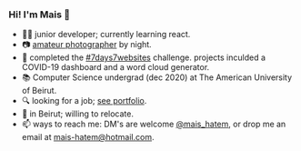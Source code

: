 ### Hi! I'm Mais 👋
- :woman_technologist: junior developer; currently learning react.
- :camera: [amateur photographer](https://500px.com/maishatem) by night. 
- 🔭 completed the [#7days7websites](https://itsmais.github.io/7Days7Websites/) challenge. projects inculded a COVID-19 dashboard and a word cloud generator.
- 📚 Computer Science undergrad (dec 2020) at The American University of Beirut.
- 🔍 looking for a job; [see portfolio](https://itsmais.github.io/).
- 📍 in Beirut; willing to relocate.
- 📫 ways to reach me: DM's are welcome [@mais_hatem](https://twitter.com/mais_hatem), or drop me an email at mais-hatem@hotmail.com.

<!--
**itsmais/itsmais** is a ✨ _special_ ✨ repository because its `README.md` (this file) appears on your GitHub profile.

Here are some ideas to get you started:

- 🔭 I’m currently working on ...
- 🌱 I’m currently learning ...
- 👯 I’m looking to collaborate on ...
- 🤔 I’m looking for help with ...
- 💬 Ask me about ...
- 📫 How to reach me: ...
- 😄 Pronouns: ...
- ⚡ Fun fact: ...
-->
